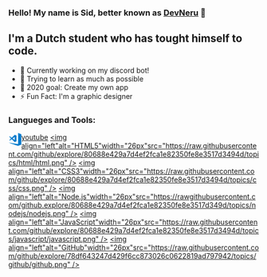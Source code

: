 ### Hello! My name is Sid, better known as [DevNeru](website) 🦆

## I'm a Dutch student who has tought himself to code.
- 🤖 Currently working on my discord bot!
- 🧠 Trying to learn as much as possible
- 👀 2020 goal: Create my own app
- ⚡️ Fun Fact: I'm a graphic designer

### Langueges and Tools:
<img align="left" alt="Visual Studio Code" width="26px" src="https://raw.githubusercontent.com/github/explore/80688e429a7d4ef2fca1e82350fe8e3517d3494d/topics/visual-studio-code/visual-studio-code.png" style="max-width:100%;">[youtube]
[<img align="left"alt="HTML5"width="26px"src="https://raw.githubusercontent.com/github/explore/80688e429a7d4ef2fca1e82350fe8e3517d3494d/topics/html/html.png" />][youtube]
[<img align="left"alt="CSS3"width="26px"src="https://raw.githubusercontent.com/github/explore/80688e429a7d4ef2fca1e82350fe8e3517d3494d/topics/css/css.png" />][youtube]
[<img align="left"alt="Node.js"width="26px"src="https://rawgithubusercontent.com/github.explore/80688e429a7d4ef2fca1e82350fe8e3517d349d/topics/nodejs/nodejs.png" />][youtube]
[<img align="left"alt="JavaScript"width="26px"src="https://raw.githubusercontent.com/github/explore/80688e429a7d4ef2fca1e82350fe8e3517d3494d/topics/javascript/javascript.png" />][youtube]
[<img align="left"alt="GitHub"width="26px"src="https://raw.githubusercontent.com/github/explore/78df643247d429f6cc873026c0622819ad797942/topics/github/github.png" />][youtube]

<br />
<br />

[youtube]: https://www.youtube.com/channel/UCZTuXfAjlhHbsA2as8umefA?
